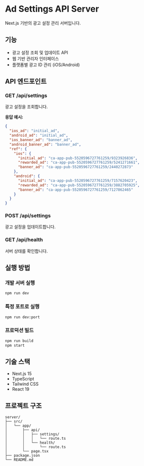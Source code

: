 # Ad Settings API Server

Next.js 기반의 광고 설정 관리 서버입니다.

## 기능

- 광고 설정 조회 및 업데이트 API
- 웹 기반 관리자 인터페이스
- 플랫폼별 광고 ID 관리 (iOS/Android)

## API 엔드포인트

### GET /api/settings
광고 설정을 조회합니다.

**응답 예시:**
```json
{
  "ios_ad": "initial_ad",
  "android_ad": "initial_ad",
  "ios_banner_ad": "banner_ad",
  "android_banner_ad": "banner_ad",
  "ref": {
    "ios": {
      "initial_ad": "ca-app-pub-5520596727761259/9323926836",
      "rewarded_ad": "ca-app-pub-5520596727761259/5241271661",
      "banner_ad": "ca-app-pub-5520596727761259/2440272873"
    },
    "android": {
      "initial_ad": "ca-app-pub-5520596727761259/7157620423",
      "rewarded_ad": "ca-app-pub-5520596727761259/3882705925",
      "banner_ad": "ca-app-pub-5520596727761259/7127862465"
    }
  }
}
```

### POST /api/settings
광고 설정을 업데이트합니다.

### GET /api/health
서버 상태를 확인합니다.

## 실행 방법

### 개발 서버 실행
```bash
npm run dev
```

### 특정 포트로 실행
```bash
npm run dev:port
```

### 프로덕션 빌드
```bash
npm run build
npm start
```

## 기술 스택

- Next.js 15
- TypeScript
- Tailwind CSS
- React 19

## 프로젝트 구조

```
server/
├── src/
│   └── app/
│       ├── api/
│       │   ├── settings/
│       │   │   └── route.ts
│       │   └── health/
│       │       └── route.ts
│       └── page.tsx
├── package.json
└── README.md
```